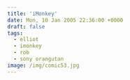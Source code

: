 ```yaml
---
title: 'iMonkey'
date: Mon, 10 Jan 2005 22:36:00 +0000
draft: false
tags:
  - elliot
  - imonkey
  - rob
  - sony orangutan
image: /img/comic53.jpg
---
```


